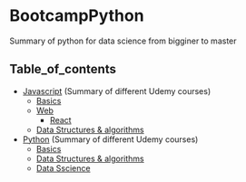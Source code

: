 # BootcampPython
Summary of python for data science from bigginer to master


## Table_of_contents
* [Javascript]() (Summary of different Udemy courses)
	* [Basics]()
	* [Web]()
		* [React]()
	* [Data Structures & algorithms]()
* [Python]() (Summary of different Udemy courses)
	* [Basics]()
	* [Data Structures & algorithms]()
	* [Data Sscience]()
